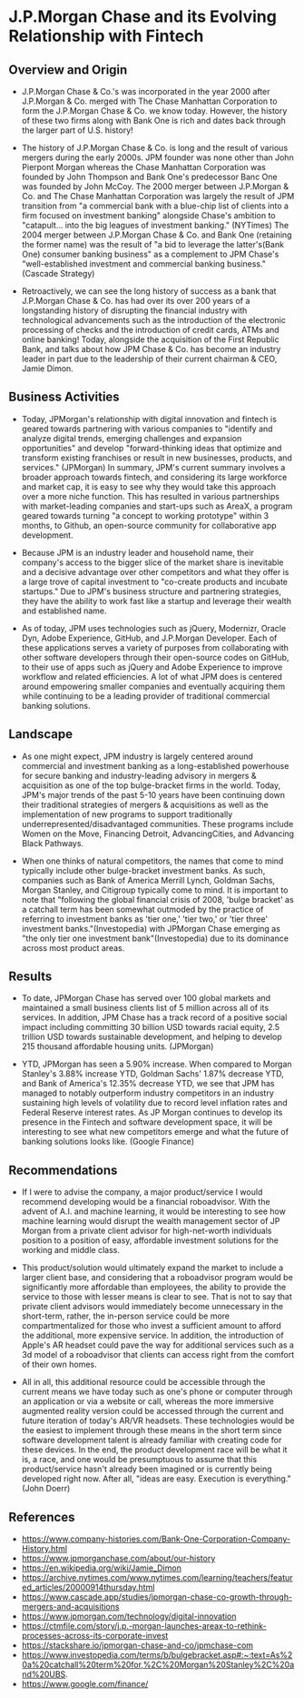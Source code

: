 # J.P.Morgan Chase and its Evolving Relationship with Fintech

## Overview and Origin

* J.P.Morgan Chase & Co.'s was incorporated in the year 2000 after J.P.Morgan & Co. merged with The Chase Manhattan Corporation to form the J.P.Morgan Chase & Co. we know today. However, the history of these two firms along with Bank One is rich and dates back through the larger part of U.S. history!

* The history of J.P.Morgan Chase & Co. is long and the result of various mergers during the early 2000s. JPM founder was none other than John Pierpont Morgan whereas the Chase Manhattan Corporation was founded by John Thompson and Bank One's predecessor Banc One was founded by John McCoy. The 2000 merger between J.P.Morgan & Co. and The Chase Manhattan Corporation was largely the result of JPM transition from "a commercial bank with a blue-chip list of clients into a firm focused on investment banking" alongside Chase's ambition to "catapult... into the big leagues of investment banking." (NYTimes) The 2004 merger between J.P.Morgan Chase & Co. and Bank One (retaining the former name) was the result of "a bid to leverage the latter's(Bank One) consumer banking business" as a complement to JPM Chase's "well-established investment and commercial banking business." (Cascade Strategy)

* Retroactively, we can see the long history of success as a bank that J.P.Morgan Chase & Co. has had over its over 200 years of a longstanding history of disrupting the financial industry with technological advancements such as the introduction of the electronic processing of checks and the introduction of credit cards, ATMs and online banking! Today, alongside the acquisition of the First Republic Bank, and talks about how JPM Chase & Co. has become an industry leader in part due to the leadership of their current chairman & CEO, Jamie Dimon.


## Business Activities

* Today, JPMorgan's relationship with digital innovation and fintech is geared towards partnering with various companies to "identify and analyze digital trends, emerging challenges and expansion opportunities" and develop "forward-thinking ideas that optimize and transform existing franchises or result in new businesses, products, and services." (JPMorgan) In summary, JPM's current summary involves a broader approach towards fintech, and considering its large workforce and market cap, it is easy to see why they would take this approach over a more niche function. This has resulted in various partnerships with market-leading companies and start-ups such as AreaX, a program geared towards turning "a concept to working prototype" within 3 months, to Github, an open-source community for collaborative app development.

* Because JPM is an industry leader and household name, their company's access to the bigger slice of the market share is inevitable and a decisive advantage over other competitors and what they offer is a large trove of capital investment to "co-create products and incubate startups." Due to JPM's business structure and partnering strategies, they have the ability to work fast like a startup and leverage their wealth and established name.

* As of today, JPM uses technologies such as jQuery, Modernizr, Oracle Dyn, Adobe Experience, GitHub, and J.P.Morgan Developer. Each of these applications serves a variety of purposes from collaborating with other software developers through their open-source codes on GitHub, to their use of apps such as jQuery and Adobe Experience to improve workflow and related efficiencies. A lot of what JPM does is centered around empowering smaller companies and eventually acquiring them while continuing to be a leading provider of traditional commercial banking solutions.


## Landscape

* As one might expect, JPM industry is largely centered around commercial and investment banking as a long-established powerhouse for secure banking and industry-leading advisory in mergers & acquisition as one of the top bulge-bracket firms in the world. Today, JPM's major trends of the past 5-10 years have been continuing down their traditional strategies of mergers & acquisitions as well as the implementation of new programs to support traditionally underrepresented/disadvantaged communities. These programs include Women on the Move, Financing Detroit, AdvancingCities, and Advancing Black Pathways.

* When one thinks of natural competitors, the names that come to mind typically include other bulge-bracket investment banks. As such, companies such as Bank of America Merrill Lynch, Goldman Sachs, Morgan Stanley, and Citigroup typically come to mind. It is important to note that "following the global financial crisis of 2008, 'bulge bracket' as a catchall term has been somewhat outmoded by the practice of referring to investment banks as 'tier one,' 'tier two,' or 'tier three' investment banks."(Investopedia) with JPMorgan Chase emerging as "the only tier one investment bank"(Investopedia) due to its dominance across most product areas.


## Results

* To date, JPMorgan Chase has served over 100 global markets and maintained a small business clients list of 5 million across all of its services. In addition, JPM Chase has a track record of a positive social impact including committing 30 billion USD towards racial equity, 2.5 trillion USD towards sustainable development, and helping to develop 215 thousand affordable housing units. (JPMorgan)

* YTD, JPMorgan has seen a 5.90% increase. When compared to Morgan Stanley's 3.88% increase YTD, Goldman Sachs' 1.87% decrease YTD, and Bank of America's 12.35% decrease YTD, we see that JPM has managed to notably outperform industry competitors in an industry sustaining high levels of volatility due to record level inflation rates and Federal Reserve interest rates. As JP Morgan continues to develop its presence in the Fintech and software development space, it will be interesting to see what new competitors emerge and what the future of banking solutions looks like. (Google Finance)


## Recommendations

* If I were to advise the company, a major product/service I would recommend developing would be a financial roboadvisor. With the advent of A.I. and machine learning, it would be interesting to see how machine learning would disrupt the wealth management sector of JP Morgan from a private client advisor for high-net-worth individuals position to a position of easy, affordable investment solutions for the working and middle class.

* This product/solution would ultimately expand the market to include a larger client base, and considering that a roboadvisor program would be significantly more affordable than employees, the ability to provide the service to those with lesser means is clear to see. That is not to say that private client advisors would immediately become unnecessary in the short-term, rather, the in-person service could be more compartmentalized for those who invest a sufficient amount to afford the additional, more expensive service. In addition, the introduction of Apple's AR headset could pave the way for additional services such as a 3d model of a roboadvisor that clients can access right from the comfort of their own homes.

* All in all, this additional resource could be accessible through the current means we have today such as one's phone or computer through an application or via a website or call, whereas the more immersive augmented reality version could be accessed through the current and future iteration of today's AR/VR headsets. These technologies would be the easiest to implement through these means in the short term since software development talent is already familiar with creating code for these devices. In the end, the product development race will be what it is, a race, and one would be presumptuous to assume that this product/service hasn't already been imagined or is currently being developed right now. After all, "ideas are easy. Execution is everything."(John Doerr)

## References
* https://www.company-histories.com/Bank-One-Corporation-Company-History.html
* https://www.jpmorganchase.com/about/our-history
* https://en.wikipedia.org/wiki/Jamie_Dimon
* https://archive.nytimes.com/www.nytimes.com/learning/teachers/featured_articles/20000914thursday.html
* https://www.cascade.app/studies/jpmorgan-chase-co-growth-through-mergers-and-acquisitions
* https://www.jpmorgan.com/technology/digital-innovation
* https://ctmfile.com/story/j.p.-morgan-launches-areax-to-rethink-processes-across-its-corporate-invest
* https://stackshare.io/jpmorgan-chase-and-co/jpmchase-com
* https://www.investopedia.com/terms/b/bulgebracket.asp#:~:text=As%20a%20catchall%20term%20for,%2C%20Morgan%20Stanley%2C%20and%20UBS.
* https://www.google.com/finance/